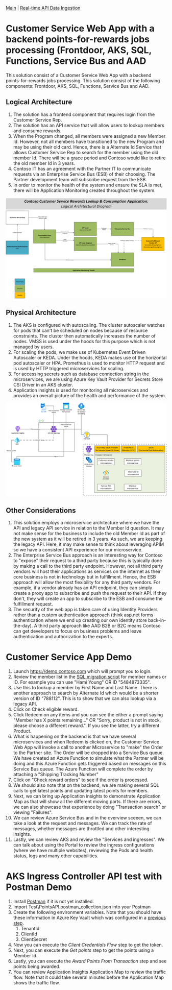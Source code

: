 [Main](README.md) | [Real-time API Data Ingestion](AKS.md)

# Customer Service Web App with a backend points-for-rewards jobs processing (Frontdoor, AKS, SQL, Functions, Service Bus and AAD
This solution consist of a Customer Service Web App with a backend points-for-rewards jobs processing. This solution consist of the following components: Frontdoor, AKS, SQL, Functions, Service Bus and AAD.

## Logical Architecture
1. The solution has a frontend component that requires login from the Customer Service Rep.
2. The solution has an API service that will allow users to lookup members and consume rewards.
3. When the Program changed, all members were assigned a new Member Id. However, not all members have transitioned to the new Program and may be using their old card. Hence, there is a Alternate Id Service that allows Customer Service Rep to search for the member using the old member Id. There will be a grace period and Contoso would like to retire the old member Id in 3 years.
4. Contoso IT has an agreement with the Partner IT to communicate requests via an Enterprise Service Bus (ESB) of their choosing. The Partner development team will subscribe request from the ESB.
5. In order to monitor the health of the system and ensure the SLA is met, there will be Application Monitoring created throughout the system.

![Architecture](/Architecture/APP.png)

## Physical Architecture
1. The AKS is configured with autoscaling. The cluster autoscaler watches for pods that can't be scheduled on nodes because of resource constraints. The cluster then automatically increases the number of nodes. VMSS is used under the hoods for this purpose which is not managed by users.
2. For scaling the pods, we make use of Kubernetes Event Driven Autoscaler or KEDA. Under the hoods, KEDA makes use of the horizontal pod autoscaler or HPA. Promethus is used to monitor HTTP request and is used by HTTP triggered microservices for scaling.
3. For accessing secrets such as database connection string in the microservices, we are using Azure Key Vault Provider for Secrets Store CSI Driver in an AKS cluster.
4. Application insights is used for monitoring all microservices and provides an overall picture of the health and performance of the system.

![Architecture](/Architecture/PhysicalArch.png)

## Other Considerations
1. This solution employs a microservice architecture where we have the API and legacy API service in relation to the Member Id question. It may not make sense for the business to include the old Member Id as part of the new system as it will be retired in 3 years. As such, we are keeping the legacy API. Here, it may make sense to think about leveraging APIM so we have a consistent API experience for our microservice.
2. The Enterprise Service Bus approach is an interesting way for Contoso to "expose" their request to a third party because this is typically done by making a call to the third party endpoint. However, not all third party vendors will host their applications as services on the internet as their core business is not in technology but in fulfillment. Hence, the ESB approach will allow the most flexibility for any third party vendors. For example, if a vendor already has an API endpoint, they can simply create a proxy app to subscribe and push the request to their API. If they don't, they will create an app to subscribe to the ESB and consume the fulfillment request.
3. The security of the web app is taken care of using Identity Providers rather than a custom authentication approach (think asp.net forms authentication where we end up creating our own identity store back-in-the-day). A third party approach like AAD B2B or B2C means Contoso can get developers to focus on business problems and leave authentication and authorization to the experts.

# Customer Service App Demo
1. Launch https://demo.contoso.com which will prompt you to login. 
2. Review the member list in the [SQL migration script](DB/Migrations.sql) for member names or ID. For example you can use "Hami Young" OR ID "5484873335".
3. Use this to lookup a member by First Name and Last Name. There is another approach to search by Alternate Id which would be a shorter version of ID "788112". This is to show that we can also lookup via a legacy API.
4. Click on Check eligible reward.
5. Click Redeem on any items and you can see the either a prompt saying "Member has X points remaining..." OR "Sorry, product is not in stock, please choose a different reward.". If you see the latter, try a different Product.
6. What is happening on the backend is that we have several microservices and when Redeem is clicked on, the Customer Service Web App will invoke a call to another Microservice to "make" the Order to the Partner site. The Order will be dropped into a Service Bus queue. We have created an Azure Function to simulate what the Partner will be doing and this Azure Function gets triggered based on messages on this Service Bus queue. The Azure Function will complete the order by attaching a "Shipping Tracking Number"
7. Click on "Check reward orders" to see if the order is processed.
8. We should also note that on the backend, we are making several SQL calls to get latest points and updating latest points for members.
9. Next, we can bring up Application insights to demonstrate Application Map as that will show all the different moving parts. If there are errors, we can also showcase that experience by doing "Transaction search" or viewing "Failures".
10. We can review Azure Service Bus and in the overview sceeen, we can take a look at the request and messages. We can track the rate of messages, whether messages are throttled and other interesting insights.
11. Lastly, we can review AKS and review the "Services and ingresses". We can talk about using the Portal to review the ingress configurations (where we have multiple websites), reviewing the Pods and health status, logs and many other capabilities.

# AKS Ingress Controller API test with Postman Demo
1. Install [Postman](https://www.postman.com/downloads/) if it is not yet installed. 
2. Import Test\PointsAPI.postman_collection.json into your Postman
3. Create the following environment variables. Note that you should have these information in Azure Key Vault which was configured in a [previous step](/AZUREBLUEPRINTS.md).
    1. TenantId
    2. ClientId
    3. ClientSecret
4. Now you can execute the *Client Credentials Flow* step to get the token.
5. Next, you can execute the *Get points* step to get the points using a Member Id.
6. Lastly, you can execute the *Award Points From Transaction* step and see points being awarded.
7. You can review Application Insights Application Map to review the traffic flow. Note that it could take several minutes before the Application Map shows the traffic flow.
